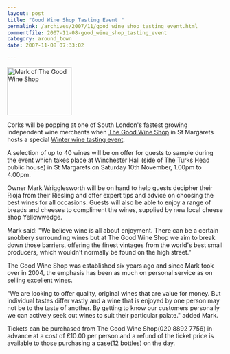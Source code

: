 ```yaml
---
layout: post
title: "Good Wine Shop Tasting Event "
permalink: /archives/2007/11/good_wine_shop_tasting_event.html
commentfile: 2007-11-08-good_wine_shop_tasting_event
category: around_town
date: 2007-11-08 07:33:02

---
```


<a href="/assets/images/2007/mark_good_wine.jpg" title="See larger version of - Mark of The Good Wine Shop"><img src="/assets/images/2007/mark_good_wine_thumb.jpg" width="150" height="112" alt="Mark of The Good Wine Shop" class="photo right" /></a>

Corks will be popping at one of South London's fastest growing independent wine merchants when <a href="https://stmargarets.london/directory/wine_aNd_spirits/200511281416">The Good Wine Shop</a> in St Margarets hosts a special [Winter wine tasting event](/event/meeting/200705141724).

A selection of up to 40 wines will be on offer for guests to sample during the event which takes place at Winchester Hall (side of The Turks Head public house) in St Margarets on Saturday 10th November, 1.00pm to 4.00pm.

Owner Mark Wrigglesworth will be on hand to help guests decipher their Rioja from their Riesling and offer expert tips and advice on choosing the best wines for all occasions. Guests will also be able to enjoy a range of breads and cheeses to compliment the wines, supplied by new local cheese shop Yellowwedge.

Mark said: "We believe wine is all about enjoyment. There can be a certain snobbery surrounding wines but at The Good Wine Shop we aim to break down those barriers, offering the finest vintages from the world's best small producers, which wouldn't normally be found on the high street."

The Good Wine Shop was established six years ago and since Mark took over in 2004, the emphasis has been as much on personal service as on selling excellent wines.

"We are looking to offer quality, original wines that are value for money. But individual tastes differ vastly and a wine that is enjoyed by one person may not be to the taste of another. By getting to know our customers personally we can actively seek out wines to suit their particular palate." added Mark.

Tickets can be purchased from The Good Wine Shop(020 8892 7756) in advance at a cost of £10.00 per person and a refund of the ticket price is available to those purchasing a case(12 bottles) on the day.
